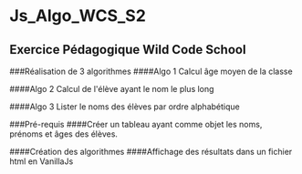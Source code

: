 # Js_Algo_WCS_S2

## Exercice Pédagogique Wild Code School
###Réalisation de 3 algorithmes
####Algo 1
Calcul âge moyen de la classe

####Algo 2
Calcul de l'élève ayant le nom le plus long

####Algo 3
Lister le noms des élèves par ordre alphabétique


###Pré-requis
####Créer un tableau ayant comme objet les noms, prénoms et âges des élèves.

####Création des algorithmes
####Affichage des résultats dans un fichier html en VanillaJs
